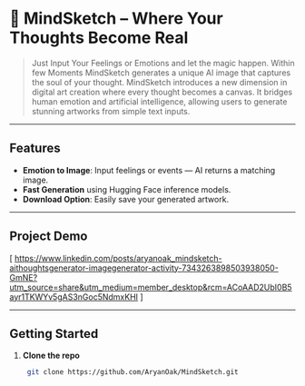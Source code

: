 # 🧠 MindSketch – Where Your Thoughts Become Real

> Just Input Your Feelings or Emotions and let the magic happen. Within few Moments MindSketch generates a unique AI image that captures the soul of your thought.
> MindSketch introduces a new dimension in digital art creation where every thought becomes a canvas. It bridges human emotion and artificial intelligence,
>  allowing users to generate stunning artworks from simple text inputs. 


---

## Features

- **Emotion to Image**: Input feelings or events — AI returns a matching image.
- **Fast Generation** using Hugging Face inference models.
- **Download Option**: Easily save your generated artwork.

---

## Project Demo

[ https://www.linkedin.com/posts/aryanoak_mindsketch-aithoughtsgenerator-imagegenerator-activity-7343263898503938050-GmNE?utm_source=share&utm_medium=member_desktop&rcm=ACoAAD2UbI0B5ayr1TKWYv5gAS3nGoc5NdmxKHI ]

---


## Getting Started

1. **Clone the repo**  
   ```bash
    git clone https://github.com/AryanOak/MindSketch.git



